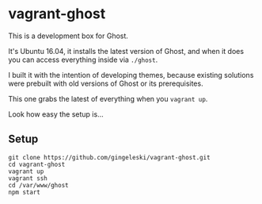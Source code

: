 # vagrant-ghost

This is a development box for Ghost.

It's Ubuntu 16.04, it installs the latest version of Ghost, and when it does you can access everything inside via `./ghost`.

I built it with the intention of developing themes, because existing solutions were prebuilt with old versions of Ghost or its prerequisites.

This one grabs the latest of everything when you `vagrant up`.

Look how easy the setup is...

## Setup

```
git clone https://github.com/gingeleski/vagrant-ghost.git
cd vagrant-ghost
vagrant up
vagrant ssh
cd /var/www/ghost
npm start
```